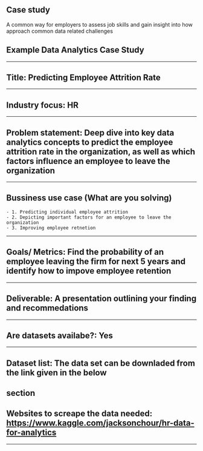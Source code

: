 ## Case study
A common way for employers to assess job skills and gain insight into how approach common data related challenges

## Example Data Analytics Case Study
--------------------------------------------------------------------------------
## Title: Predicting Employee Attrition Rate
--------------------------------------------------------------------------------
## Industry focus: HR
--------------------------------------------------------------------------------
## Problem statement: Deep dive into key data analytics concepts to predict the employee attrition rate in the organization, as well as which factors influence an employee to leave the organization
--------------------------------------------------------------------------------
## Bussiness use case (What are you solving)
    - 1. Predicting individual employee attrition
    - 2. Depicting important factors for an employee to leave the organization
    - 3. Improving employee retnetion
--------------------------------------------------------------------------------
## Goals/ Metrics: Find the probability of an employee leaving the firm for next 5 years and identify how to impove employee retention
--------------------------------------------------------------------------------
## Deliverable: A presentation outlining your finding and recommedations
--------------------------------------------------------------------------------
## Are datasets availabe?: Yes
--------------------------------------------------------------------------------
## Dataset list:  The data set can be downladed from the link given in the below
section
--------------------------------------------------------------------------------
## Websites to screape the data needed: https://www.kaggle.com/jacksonchour/hr-data-for-analytics
--------------------------------------------------------------------------------
